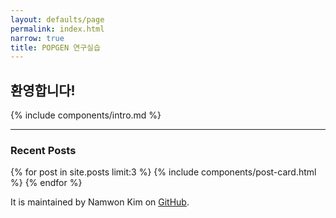 ```yaml
---
layout: defaults/page
permalink: index.html
narrow: true
title: POPGEN 연구실습
---
```


## 환영합니다!

{% include components/intro.md %}

<hr />

### Recent Posts

{% for post in site.posts limit:3 %}
{% include components/post-card.html %}
{% endfor %}


It is maintained by Namwon Kim on [GitHub](https://github.com/snupopgen21/snupopgen21.github.io).

